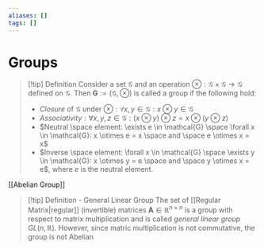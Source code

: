 ```yaml
---
aliases: []
tags: []
---
```


# Groups

>[!tip]  Definition
>Consider a set $\mathcal{G}$ and an operation  $\otimes : \mathcal{G} \times \mathcal{G} \rightarrow \mathcal{G}$  defined on $\mathcal{G}$. Then $\mathbf{G} := (\mathcal{G}, \otimes)$ is called a group if the following hold:
>- $Closure$ of $\mathcal{G}$ under $\otimes : \forall x,y \in \mathcal{G} : x \otimes y \in \mathcal{G}$
>- $Associativity: \forall x,y,z \in \mathcal{G}:(x \otimes y) \otimes z = x \otimes(y \otimes z)$
>- $Neutral \space element: \exists e \in \mathcal{G} \space \forall x \in \mathcal{G}: x \otimes e = x \space and \space e \otimes x = x$
>- $Inverse \space element: \forall x \in \mathcal{G} \space \exists y \in \mathcal{G}: x \otimes y = e \space and \space y \otimes x = e$, where $e$ is the neutral element.

[[Abelian Group]]

>[!tip] Definition - General Linear Group
>The set of [[Regular Matrix|regular]] (invertible) matrices $\mathbf{A} \in \mathbb{R}^{n \times n}$ is a group with respect to matrix multiplication and is called *general linear group* $GL(n,\mathbb{R})$.
>However, since matric multiplication is not commutative, the group is not Abelian







